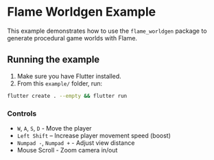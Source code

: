 # Flame Worldgen Example

This example demonstrates how to use the `flame_worldgen` package
to generate procedural game worlds with Flame.

## Running the example

1. Make sure you have Flutter installed.
2. From this `example/` folder, run:

```bash
flutter create . --empty && flutter run
```

### Controls

* `W`, `A`, `S`, `D` - Move the player
* `Left Shift` – Increase player movement speed (boost)
* `Numpad -`, `Numpad +` - Adjust view distance
* Mouse Scroll - Zoom camera in/out